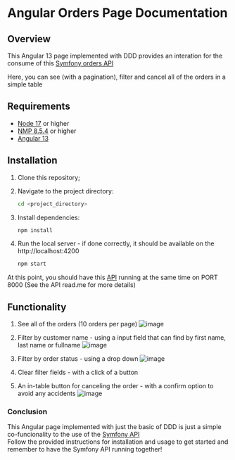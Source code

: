 # Angular Orders Page Documentation

## Overview
This Angular 13 page implemented with DDD provides an interation for the consume of this [Symfony orders API](https://github.com/karin-jpg/orders-project-api) 

Here, you can see (with a pagination), filter and cancel all of the orders in a simple table

## Requirements
- [Node 17](https://nodejs.org/pt/blog/release/v17.7.1) or higher
- [NMP 8.5.4](https://www.npmjs.com/package/npm/v/8.5.4) or higher
- [Angular 13](https://www.npmjs.com/package/@angular/cli/v/13.0.0)

## Installation
1. Clone this repository;

2. Navigate to the project directory:
    ```sh
    cd <project_directory>
    ```
3. Install dependencies:
    ```sh
    npm install
    ```
4. Run the local server - if done correctly, it should be available on the http://localhost:4200
    ```sh
    npm start
    ```

At this point, you should have this [API](https://github.com/karin-jpg/orders-project-api) running at the same time on PORT 8000 (See the API read.me for more details)

## Functionality

1. See all of the orders (10 orders per page)
    ![image](https://github.com/karin-jpg/orders-project-frontend/assets/52075166/609139e2-d293-4dbb-b4dc-2e64fc99d6d6)

2. Filter by customer name - using a input field that can find by first name, last name or fullname
   ![image](https://github.com/karin-jpg/orders-project-frontend/assets/52075166/1161d774-46fa-4544-9012-6c95a7f17596)


3. Filter by order status - using a drop down
   ![image](https://github.com/karin-jpg/orders-project-frontend/assets/52075166/700ed73d-a634-4c47-b2f1-e0e75f842762)

4. Clear filter fields - with a click of a button
   
5. An in-table button for canceling the order - with a confirm option to avoid any accidents
   ![image](https://github.com/karin-jpg/orders-project-frontend/assets/52075166/3fa3d218-5995-4dd2-85ea-6d405f2a44d1)

 
### Conclusion
This Angular page implemented with just the basic of DDD is just a simple co-funcionality to the use of the [Symfony API](https://github.com/karin-jpg/orders-project-api/edit/main/README.md)  
Follow the provided instructions for installation and usage to get started and remember to have the Symfony API running together!

